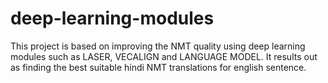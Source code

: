# deep-learning-modules
This project is based on improving the NMT quality using deep learning modules such as LASER, VECALIGN and LANGUAGE MODEL.
It results out as finding the best suitable hindi NMT translations for english sentence.
